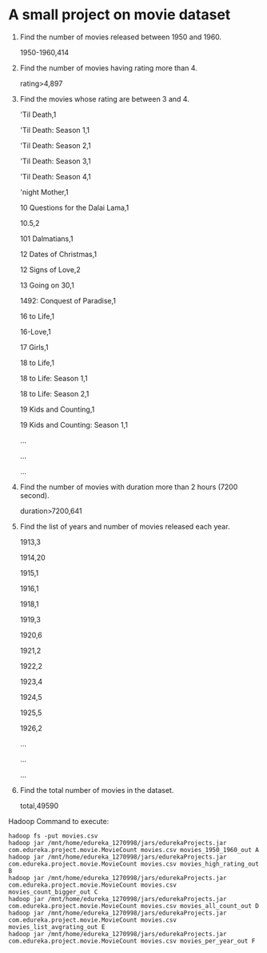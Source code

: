 # A small project on movie dataset

1. Find the number of movies released between 1950 and 1960.

    1950-1960,414
    
2. Find the number of movies having rating more than 4.

    rating>4,897
    
3. Find the movies whose rating are between 3 and 4.

    'Til Death,1
    
    'Til Death: Season 1,1
    
    'Til Death: Season 2,1
    
    'Til Death: Season 3,1
    
    'Til Death: Season 4,1
    
    'night  Mother,1
    
     10 Questions for the Dalai Lama,1
     
     10.5,2
     
     101 Dalmatians,1
     
     12 Dates of Christmas,1
     
     12 Signs of Love,2
     
     13 Going on 30,1
     
     1492: Conquest of Paradise,1
     
     16 to Life,1
     
     16-Love,1
     
     17 Girls,1
     
     18 to Life,1
     
     18 to Life: Season 1,1
     
     18 to Life: Season 2,1
     
     19 Kids and Counting,1
     
     19 Kids and Counting: Season 1,1
     
     ...
     
     ...
     
     ...

4. Find the number of movies with duration more than 2 hours (7200 second).

    duration>7200,641
    
5. Find the list of years and number of movies released each year.

    1913,3
    
    1914,20
    
    1915,1
    
    1916,1
    
    1918,1
    
    1919,3
    
    1920,6
    
    1921,2
    
    1922,2
    
    1923,4
    
    1924,5
    
    1925,5
    
    1926,2
    
    ...
    
    ...
    
    ...
    
    
6. Find the total number of movies in the dataset.

    total,49590

Hadoop Command to execute:

        
	hadoop fs -put movies.csv
	hadoop jar /mnt/home/edureka_1270998/jars/edurekaProjects.jar com.edureka.project.movie.MovieCount movies.csv movies_1950_1960_out A
	hadoop jar /mnt/home/edureka_1270998/jars/edurekaProjects.jar com.edureka.project.movie.MovieCount movies.csv movies_high_rating_out B
	hadoop jar /mnt/home/edureka_1270998/jars/edurekaProjects.jar com.edureka.project.movie.MovieCount movies.csv movies_count_bigger_out C
	hadoop jar /mnt/home/edureka_1270998/jars/edurekaProjects.jar com.edureka.project.movie.MovieCount movies.csv movies_all_count_out D
	hadoop jar /mnt/home/edureka_1270998/jars/edurekaProjects.jar com.edureka.project.movie.MovieCount movies.csv movies_list_avgrating_out E
	hadoop jar /mnt/home/edureka_1270998/jars/edurekaProjects.jar com.edureka.project.movie.MovieCount movies.csv movies_per_year_out F
	
